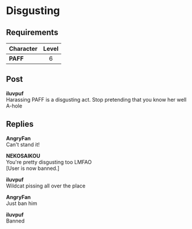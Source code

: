 # Disgusting
## Requirements
|Character|Level|
|---------|:---:|
|**PAFF** |  6  |

## Post
**iluvpuf**<br>
Harassing PAFF is a disgusting act. Stop pretending that you know her well A-hole


## Replies
**AngryFan**<br>
Can't stand it!

**NEKOSAIKOU**<br>
You're pretty disgusting too LMFAO <br>
[User is now banned.]

**iluvpuf**<br>
Wildcat pissing all over the place

**AngryFan**<br>
Just ban him

**iluvpuf**<br>
Banned

